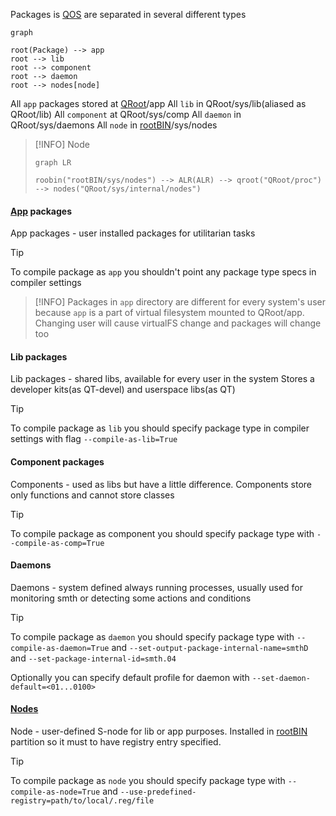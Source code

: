 Packages is [QOS](QOS⚛️.md) are separated in several different types
```mermaid
graph

root(Package) --> app
root --> lib
root --> component
root --> daemon
root --> nodes[node]
```

All `app` packages stored at [QRoot](QRoot.md)/app
All `lib` in QRoot/sys/lib(aliased as QRoot/lib)
All `component` at QRoot/sys/comp
All `daemon` in QRoot/sys/daemons
All `node` in [rootBIN](rootBIN.md)/sys/nodes
>[!INFO] Node
>```mermaid
>graph LR
>
>roobin("rootBIN/sys/nodes") --> ALR(ALR) --> qroot("QRoot/proc") --> nodes("QRoot/sys/internal/nodes")
>```

#### [App](Apps.md) packages
App packages - user installed packages for utilitarian tasks
>[!TIP]
>To compile package as `app` you shouldn't point any package type specs in compiler settings

>[!INFO]
>Packages in `app` directory are different for every system's user because `app` is a part of virtual filesystem mounted to QRoot/app. Changing user will cause virtualFS change and packages will change too

#### Lib packages
Lib packages - shared libs, available for every user in the system
Stores a developer kits(as QT-devel) and userspace libs(as QT)
>[!TIP]
>To compile package as `lib` you should specify package type in compiler settings with flag `--compile-as-lib=True`

#### Component packages
Components - used as libs but have a little difference. Components store only functions and cannot store classes
>[!TiP]
>To compile package as component you should specify package type with `--compile-as-comp=True`

#### Daemons
Daemons - system defined always running processes, usually used for monitoring smth or detecting some actions and conditions
>[!TIP]
>To compile package as `daemon` you should specify package type with `--compile-as-daemon=True` and `--set-output-package-internal-name=smthD` and `--set-package-internal-id=smth.04`
>
>Optionally you can specify default profile for daemon with `--set-daemon-default=<01...0100>`

#### [Nodes](Nodes.md)
Node - user-defined S-node for lib or app purposes. Installed in [rootBIN](rootBIN.md) partition so it must to have registry entry specified.
>[!TIP]
>To compile package as `node` you should specify package type with `--compile-as-node=True` and `--use-predefined-registry=path/to/local/.reg/file`